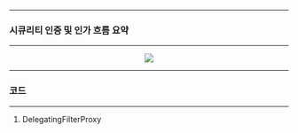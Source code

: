 -----
### 시큐리티 인증 및 인가 흐름 요약
-----
<div align="center">
<img src="https://github.com/user-attachments/assets/283332bd-adaf-4d47-af90-28164afd6f15">
</div>

-----
### 코드
-----
1. DelegatingFilterProxy
```java
